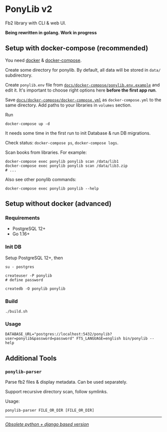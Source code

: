 # PonyLib v2

Fb2 library with CLI & web UI.

**Being rewritten in golang. Work in progress**

## Setup with docker-compose (recommended)

You need [docker](https://docs.docker.com/engine/install/) & [docker-compose](https://docs.docker.com/compose/install/).

Create some directory for ponylib. By default, all data will be stored in `data/` subdirectory.

Create `ponylib.env` file from [`docs/docker-compose/ponylib.env.example`](docs/docker-compose/ponylib.env.example)
and edit it. It's important to choose right options here **before the first app run**.

Save [`docs/docker-compose/docker-compose.yml`](docs/docker-compose/docker-compose.yml) as `docker-compose.yml` to
the same directory. Add paths to your libraries in `volumes` section.

Run

```
docker-compose up -d
```

It needs some time in the first run to init Database & run DB migrations. 

Check status: `docker-compose ps`, `docker-compose logs`.

Scan books from libraries. For example:

```
docker-compose exec ponylib ponylib scan /data/lib1
docker-compose exec ponylib ponylib scan /data/lib3.zip
# ...
```

Also see other ponylib commands:

```
docker-compose exec ponylib ponylib --help
```

## Setup without docker (advanced)

### Requirements

* PostgreSQL 12+
* Go 1.16+

### Init DB

Setup PostgreSQL 12+, then

```
su - postgres

createuser -P ponylib
# define password

createdb -O ponylib ponylib
```

### Build

```
./build.sh
```


### Usage

```
DATABASE_URL="postgres://localhost:5432/ponylib?user=ponylib&password=password" FTS_LANGUAGE=english bin/ponylib --help
```


## Additional Tools

### `ponylib-parser`

Parse fb2 files & display metadata. Can be used separately.

Support recursive directory scan, follow symlinks.

Usage:

```
ponylib-parser FILE_OR_DIR [FILE_OR_DIR]
```

---

_[Obsolete python + django based version](https://github.com/maizy/PonyLib/tree/v1)_

